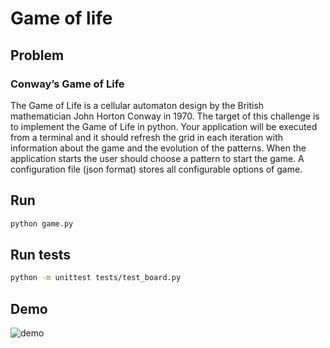 # Game of life

## Problem 
### Conway’s Game of Life
The Game of Life is a cellular automaton design by the British mathematician John
Horton Conway in 1970. The target of this challenge is to implement the Game of Life in
python. Your application will be executed from a terminal and it should refresh the grid in
each iteration with information about the game and the evolution of the patterns. When the
application starts the user should choose a pattern to start the game. A configuration file
(json format) stores all configurable options of game.

## Run
```bash
python game.py
```

## Run tests
```bash
python -m unittest tests/test_board.py
```

## Demo
![demo](images/demo.gif)
